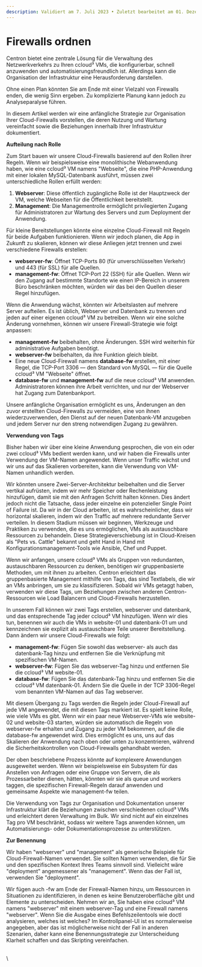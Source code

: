 ```yaml
---
description: Validiert am 7. Juli 2023 • Zuletzt bearbeitet am 01. Dezember 2023
---
```


# Firewalls ordnen

Centron bietet eine zentrale Lösung für die Verwaltung des Netzwerkverkehrs zu Ihren ccloud³ VMs, die konfigurierbar, schnell anzuwenden und automatisierungsfreundlich ist. Allerdings kann die Organisation der Infrastruktur eine Herausforderung darstellen.

Ohne einen Plan könnten Sie am Ende mit einer Vielzahl von Firewalls enden, die wenig Sinn ergeben. Zu komplizierte Planung kann jedoch zu Analyseparalyse führen.

In diesem Artikel werden wir eine anfängliche Strategie zur Organisation Ihrer Cloud-Firewalls vorstellen, die deren Nutzung und Wartung vereinfacht sowie die Beziehungen innerhalb Ihrer Infrastruktur dokumentiert.

**Aufteilung nach Rolle**&#x20;

Zum Start bauen wir unsere Cloud-Firewalls basierend auf den Rollen ihrer Regeln. Wenn wir beispielsweise eine monolithische Webanwendung haben, wie eine ccloud³ VM namens "Webseite", die eine PHP-Anwendung mit einer lokalen MySQL-Datenbank ausführt, müssen zwei unterschiedliche Rollen erfüllt werden:

1. **Webserver**: Diese öffentlich zugängliche Rolle ist der Hauptzweck der VM, welche Webseiten für die Öffentlichkeit bereitstellt.
2. **Management**: Die Managementrolle ermöglicht privilegierten Zugang für Administratoren zur Wartung des Servers und zum Deployment der Anwendung.

Für kleine Bereitstellungen könnte eine einzelne Cloud-Firewall mit Regeln für beide Aufgaben funktionieren. Wenn wir jedoch planen, die App in Zukunft zu skalieren, können wir diese Anliegen jetzt trennen und zwei verschiedene Firewalls erstellen:

* **webserver-fw**: Öffnet TCP-Ports 80 (für unverschlüsselten Verkehr) und 443 (für SSL) für alle Quellen.
* **management-fw**: Öffnet TCP-Port 22 (SSH) für alle Quellen. Wenn wir den Zugang auf bestimmte Standorte wie einen IP-Bereich in unserem Büro beschränken möchten, würden wir das bei den Quellen dieser Regel hinzufügen.

Wenn die Anwendung wächst, könnten wir Arbeitslasten auf mehrere Server aufteilen. Es ist üblich, Webserver und Datenbank zu trennen und jeden auf einer eigenen ccloud³ VM zu betreiben. Wenn wir eine solche Änderung vornehmen, können wir unsere Firewall-Strategie wie folgt anpassen:

* **management-fw** beibehalten, ohne Änderungen. SSH wird weiterhin für administrative Aufgaben benötigt.
* **webserver-fw** beibehalten, da ihre Funktion gleich bleibt.
* Eine neue Cloud-Firewall namens **database-fw** erstellen, mit einer Regel, die TCP-Port 3306 — den Standard von MySQL — für die Quelle ccloud³ VM "Webseite" öffnet.
* **database-fw** und **management-fw** auf die neue ccloud³ VM anwenden. Administratoren können ihre Arbeit verrichten, und nur der Webserver hat Zugang zum Datenbankport.

Unsere anfängliche Organisation ermöglicht es uns, Änderungen an den zuvor erstellten Cloud-Firewalls zu vermeiden, eine von ihnen wiederzuverwenden, den Dienst auf der neuen Datenbank-VM anzugeben und jedem Server nur den streng notwendigen Zugang zu gewähren.

**Verwendung von Tags**&#x20;

Bisher haben wir über eine kleine Anwendung gesprochen, die von ein oder zwei ccloud³ VMs bedient werden kann, und wir haben die Firewalls unter Verwendung der VM-Namen angewendet. Wenn unser Traffic wächst und wir uns auf das Skalieren vorbereiten, kann die Verwendung von VM-Namen unhandlich werden.

Wir könnten unsere Zwei-Server-Architektur beibehalten und die Server vertikal aufrüsten, indem wir mehr Speicher oder Rechenleistung hinzufügen, damit sie mit den Anfragen Schritt halten können. Dies ändert jedoch nicht die Tatsache, dass jeder einzelne ein potenzieller Single Point of Failure ist. Da wir in der Cloud arbeiten, ist es wahrscheinlicher, dass wir horizontal skalieren, indem wir den Traffic auf mehrere redundante Server verteilen. In diesem Stadium müssen wir beginnen, Werkzeuge und Praktiken zu verwenden, die es uns ermöglichen, VMs als austauschbare Ressourcen zu behandeln. Diese Strategieverschiebung ist in Cloud-Kreisen als "Pets vs. Cattle" bekannt und geht Hand in Hand mit Konfigurationsmanagement-Tools wie Ansible, Chef und Puppet.

Wenn wir anfangen, unsere ccloud³ VMs als Gruppen von redundanten, austauschbaren Ressourcen zu denken, benötigen wir gruppenbasierte Methoden, um mit ihnen zu arbeiten. Centron erleichtert das gruppenbasierte Management mithilfe von Tags, das sind Textlabels, die wir an VMs anbringen, um sie zu klassifizieren. Sobald wir VMs getaggt haben, verwenden wir diese Tags, um Beziehungen zwischen anderen Centron-Ressourcen wie Load Balancern und Cloud-Firewalls herzustellen.

In unserem Fall können wir zwei Tags erstellen, webserver und datenbank, und das entsprechende Tag jeder ccloud³ VM hinzufügen. Wenn wir dies tun, benennen wir auch die VMs in website-01 und datenbank-01 um und kennzeichnen sie explizit als austauschbare Teile unserer Bereitstellung. Dann ändern wir unsere Cloud-Firewalls wie folgt:

* **management-fw**: Fügen Sie sowohl das webserver- als auch das datenbank-Tag hinzu und entfernen Sie die Verknüpfung mit spezifischen VM-Namen.
* **webserver-fw**: Fügen Sie das webserver-Tag hinzu und entfernen Sie die ccloud³ VM website-01.
* **database-fw**: Fügen Sie das datenbank-Tag hinzu und entfernen Sie die ccloud³ VM datenbank-01. Ändern Sie die Quelle in der TCP 3306-Regel vom benannten VM-Namen auf das Tag webserver.

Mit diesem Übergang zu Tags werden die Regeln jeder Cloud-Firewall auf jede VM angewendet, die mit diesen Tags markiert ist. Es spielt keine Rolle, wie viele VMs es gibt. Wenn wir ein paar neue Webserver-VMs wie website-02 und website-03 starten, würden sie automatisch die Regeln von webserver-fw erhalten und Zugang zu jeder VM bekommen, auf die die database-fw angewendet wird. Dies ermöglicht es uns, uns auf das Skalieren der Anwendung nach oben oder unten zu konzentrieren, während die Sicherheitskontrollen von Cloud-Firewalls gehandhabt werden.

Der oben beschriebene Prozess könnte auf komplexere Anwendungen ausgeweitet werden. Wenn wir beispielsweise ein Subsystem für das Anstellen von Anfragen oder eine Gruppe von Servern, die als Prozessarbeiter dienen, hätten, könnten wir sie als queue und workers taggen, die spezifischen Firewall-Regeln darauf anwenden und gemeinsame Aspekte wie management-fw teilen.

Die Verwendung von Tags zur Organisation und Dokumentation unserer Infrastruktur klärt die Beziehungen zwischen verschiedenen ccloud³ VMs und erleichtert deren Verwaltung im Bulk. Wir sind nicht auf ein einzelnes Tag pro VM beschränkt, sodass wir weitere Tags anwenden können, um Automatisierungs- oder Dokumentationsprozesse zu unterstützen.

**Zur Benennung**&#x20;

Wir haben "webserver" und "management" als generische Beispiele für Cloud-Firewall-Namen verwendet. Sie sollten Namen verwenden, die für Sie und den spezifischen Kontext Ihres Teams sinnvoll sind. Vielleicht wäre "deployment" angemessener als "management". Wenn das der Fall ist, verwenden Sie "deployment".

Wir fügen auch -fw am Ende der Firewall-Namen hinzu, um Ressourcen in Situationen zu identifizieren, in denen es keine Benutzeroberfläche gibt und Elemente zu unterscheiden. Nehmen wir an, Sie haben eine ccloud³ VM namens "webserver" mit einem webserver-Tag und eine Firewall namens "webserver". Wenn Sie die Ausgabe eines Befehlszeilentools wie doctl analysieren, welches ist welches? Im Kontrollpanel-UI ist es normalerweise angegeben, aber das ist möglicherweise nicht der Fall in anderen Szenarien, daher kann eine Benennungsstrategie zur Unterscheidung Klarheit schaffen und das Skripting vereinfachen.

\
\
